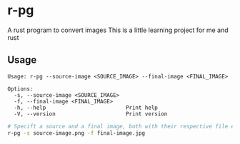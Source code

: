 # r-pg

A rust program to convert images
This is a little learning project for me and rust

## Usage

```text
Usage: r-pg --source-image <SOURCE_IMAGE> --final-image <FINAL_IMAGE>

Options:
  -s, --source-image <SOURCE_IMAGE>
  -f, --final-image <FINAL_IMAGE>
  -h, --help                         Print help
  -V, --version                      Print version
```

```bash
# Specift a source and a final image, both with their respective file extension
r-pg -s source-image.png -f final-image.jpg
```
